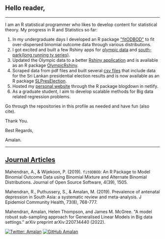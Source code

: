 ## Hello reader, 
---

I am an R statistical programmer who likes to develop content for statistical theory. My progress in R and Statistics so far:
1. In my undergraduate days I developed an R package ["fitODBOD"](https://cran.r-project.org/web/packages/fitODBOD/index.html) to fit over-dispersed binomial outcome data through various distributions. 
2. I got excited and built a few Rshiny apps for [olympic data](https://amalan-con-stat.shinyapps.io/olympic/) and [south-park(long running tv series)](https://amalan-con-stat.shinyapps.io/southparktextanalytics/). 
3. Updated the Olympic data to a better [Rshiny application](https://amalan-con-stat.shinyapps.io/OlympicRshiny/)  and is available as an R package [OlympicRshiny](https://cran.r-project.org/web/packages/OlympicRshiny/index.html).
4. Scraped data from pdf files and built several [csv files](https://github.com/Amalan-ConStat/PresidentialElection) that include data for the Sri Lankan presidential election results and is now available as an R package [SLPresElection](https://cran.r-project.org/web/packages/SLPresElection/index.html).
5. Hosted my [personal website](https://amalan-con-stat.netlify.app/) through the R package blogdown in netlify. 
6. As a graduate student, I aim to develop scalable methods for Big data related regression problems. 

Go through the repositories in this profile as needed and have fun (also cite).

Thank You.

Best Regards,

Amalan.

---

## [Journal Articles](https://scholar.google.com/citations?user=fj4E-GMAAAAJ&hl=en)

Mahendran, A., & Wijekoon, P. (2019). ``fitODBOD``: An R Package to Model Binomial Outcome Data using Binomial Mixture and Alternate Binomial Distributions. Journal of Open Source Software, 4(39), 1505.

Mahendran, R., Puthussery, S., & Amalan, M. (2019). Prevalence of antenatal depression in South Asia: a systematic review and meta-analysis. J Epidemiol Community Health, 73(8), 768-777.

Mahendran, Amalan, Helen Thompson, and James M. McGree. "A model robust sub-sampling approach for Generalised Linear Models in Big data settings." arXiv preprint arXiv:2207.14440 (2022).

[![Twitter: Amalan](https://img.shields.io/twitter/follow/Amalan_Con_Stat?style=social)](https://twitter.com/Amalan_Con_Stat)
[![GitHub Amalan](https://img.shields.io/github/followers/Amalan-ConStat?label=follow&style=social)](https://github.com/Amalan-ConStat)
